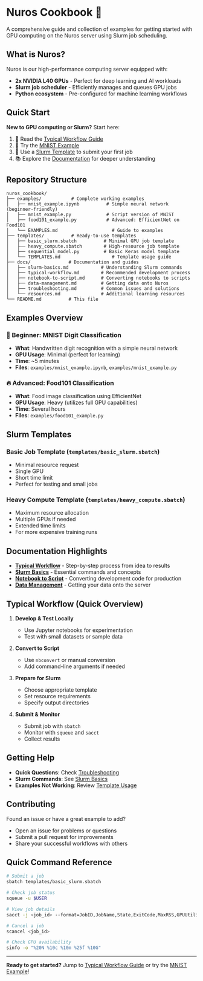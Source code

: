 # Nuros Cookbook 🚀

A comprehensive guide and collection of examples for getting started with GPU computing on the Nuros server using Slurm job scheduling.

## What is Nuros?

Nuros is our high-performance computing server equipped with:
- **2x NVIDIA L40 GPUs** - Perfect for deep learning and AI workloads
- **Slurm job scheduler** - Efficiently manages and queues GPU jobs
- **Python ecosystem** - Pre-configured for machine learning workflows

## Quick Start

**New to GPU computing or Slurm?** Start here:

1. 📖 Read the [Typical Workflow Guide](docs/typical-workflow.md)
2. 🎯 Try the [MNIST Example](examples/mnist_example.ipynb) 
3. 🔧 Use a [Slurm Template](templates/) to submit your first job
4. 📚 Explore the [Documentation](docs/) for deeper understanding

## Repository Structure

```
nuros_cookbook/
├── examples/           # Complete working examples
│   ├── mnist_example.ipynb          # Simple neural network (beginner-friendly)
│   ├── mnist_example.py             # Script version of MNIST
│   ├── food101_example.py           # Advanced: EfficientNet on Food101
│   └── EXAMPLES.md                    # Guide to examples
├── templates/          # Ready-to-use templates
│   ├── basic_slurm.sbatch          # Minimal GPU job template
│   ├── heavy_compute.sbatch        # High-resource job template
│   ├── sequential_model.py         # Basic Keras model template
│   └── TEMPLATES.md                   # Template usage guide
├── docs/              # Documentation and guides
│   ├── slurm-basics.md            # Understanding Slurm commands
│   ├── typical-workflow.md        # Recommended development process
│   ├── notebook-to-script.md      # Converting notebooks to scripts
│   ├── data-management.md         # Getting data onto Nuros
│   ├── troubleshooting.md         # Common issues and solutions
│   └── resources.md               # Additional learning resources
└── README.md          # This file
```

## Examples Overview

### 🎯 Beginner: MNIST Digit Classification
- **What**: Handwritten digit recognition with a simple neural network
- **GPU Usage**: Minimal (perfect for learning)
- **Time**: ~5 minutes
- **Files**: `examples/mnist_example.ipynb`, `examples/mnist_example.py`

### 🔥 Advanced: Food101 Classification  
- **What**: Food image classification using EfficientNet
- **GPU Usage**: Heavy (utilizes full GPU capabilities)
- **Time**: Several hours
- **Files**: `examples/food101_example.py`

## Slurm Templates

### Basic Job Template (`templates/basic_slurm.sbatch`)
- Minimal resource request
- Single GPU
- Short time limit
- Perfect for testing and small jobs

### Heavy Compute Template (`templates/heavy_compute.sbatch`)  
- Maximum resource allocation
- Multiple GPUs if needed
- Extended time limits
- For more expensive training runs

## Documentation Highlights

- **[Typical Workflow](docs/typical-workflow.md)** - Step-by-step process from idea to results
- **[Slurm Basics](docs/slurm-basics.md)** - Essential commands and concepts
- **[Notebook to Script](docs/notebook-to-script.md)** - Converting development code for production
- **[Data Management](docs/data-management.md)** - Getting your data onto the server

## Typical Workflow (Quick Overview)

1. **Develop & Test Locally** 
   - Use Jupyter notebooks for experimentation
   - Test with small datasets or sample data

2. **Convert to Script**
   - Use `nbconvert` or manual conversion
   - Add command-line arguments if needed

3. **Prepare for Slurm**
   - Choose appropriate template
   - Set resource requirements
   - Specify output directories

4. **Submit & Monitor**
   - Submit job with `sbatch`
   - Monitor with `squeue` and `sacct`
   - Collect results

## Getting Help

- **Quick Questions**: Check [Troubleshooting](docs/troubleshooting.md)
- **Slurm Commands**: See [Slurm Basics](docs/slurm-basics.md)  
- **Examples Not Working**: Review [Template Usage](templates/README.md)

## Contributing

Found an issue or have a great example to add? 
- Open an issue for problems or questions
- Submit a pull request for improvements
- Share your successful workflows with others

## Quick Command Reference

```bash
# Submit a job
sbatch templates/basic_slurm.sbatch

# Check job status  
squeue -u $USER

# View job details
sacct -j <job_id> --format=JobID,JobName,State,ExitCode,MaxRSS,GPUUtilization

# Cancel a job
scancel <job_id>

# Check GPU availability
sinfo -o "%20N %10c %10m %25f %10G"
```

---

**Ready to get started?** Jump to [Typical Workflow Guide](docs/typical-workflow.md) or try the [MNIST Example](examples/mnist_example.ipynb)!
